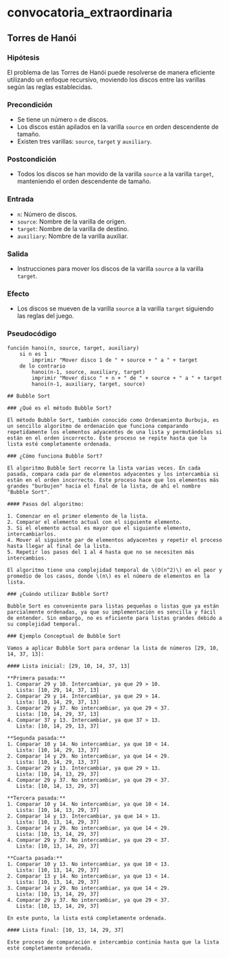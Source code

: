 # convocatoria_extraordinaria
## Torres de Hanói

### Hipótesis

El problema de las Torres de Hanói puede resolverse de manera eficiente utilizando un enfoque recursivo, moviendo los discos entre las varillas según las reglas establecidas.

### Precondición

- Se tiene un número `n` de discos.
- Los discos están apilados en la varilla `source` en orden descendente de tamaño.
- Existen tres varillas: `source`, `target` y `auxiliary`.

### Postcondición

- Todos los discos se han movido de la varilla `source` a la varilla `target`, manteniendo el orden descendente de tamaño.

### Entrada

- `n`: Número de discos.
- `source`: Nombre de la varilla de origen.
- `target`: Nombre de la varilla de destino.
- `auxiliary`: Nombre de la varilla auxiliar.

### Salida

- Instrucciones para mover los discos de la varilla `source` a la varilla `target`.

### Efecto

- Los discos se mueven de la varilla `source` a la varilla `target` siguiendo las reglas del juego.

### Pseudocódigo

```plaintext
función hanoi(n, source, target, auxiliary)
    si n es 1
        imprimir "Mover disco 1 de " + source + " a " + target
    de lo contrario
        hanoi(n-1, source, auxiliary, target)
        imprimir "Mover disco " + n + " de " + source + " a " + target
        hanoi(n-1, auxiliary, target, source)

## Bubble Sort

### ¿Qué es el método Bubble Sort?

El método Bubble Sort, también conocido como Ordenamiento Burbuja, es un sencillo algoritmo de ordenación que funciona comparando repetidamente los elementos adyacentes de una lista y permutándolos si están en el orden incorrecto. Este proceso se repite hasta que la lista esté completamente ordenada.

### ¿Cómo funciona Bubble Sort?

El algoritmo Bubble Sort recorre la lista varias veces. En cada pasada, compara cada par de elementos adyacentes y los intercambia si están en el orden incorrecto. Este proceso hace que los elementos más grandes "burbujen" hacia el final de la lista, de ahí el nombre "Bubble Sort".

#### Pasos del algoritmo:

1. Comenzar en el primer elemento de la lista.
2. Comparar el elemento actual con el siguiente elemento.
3. Si el elemento actual es mayor que el siguiente elemento, intercambiarlos.
4. Mover al siguiente par de elementos adyacentes y repetir el proceso hasta llegar al final de la lista.
5. Repetir los pasos del 1 al 4 hasta que no se necesiten más intercambios.

El algoritmo tiene una complejidad temporal de \(O(n^2)\) en el peor y promedio de los casos, donde \(n\) es el número de elementos en la lista.

### ¿Cuándo utilizar Bubble Sort?

Bubble Sort es conveniente para listas pequeñas o listas que ya están parcialmente ordenadas, ya que su implementación es sencilla y fácil de entender. Sin embargo, no es eficiente para listas grandes debido a su complejidad temporal.

### Ejemplo Conceptual de Bubble Sort

Vamos a aplicar Bubble Sort para ordenar la lista de números [29, 10, 14, 37, 13]:

#### Lista inicial: [29, 10, 14, 37, 13]

**Primera pasada:**
1. Comparar 29 y 10. Intercambiar, ya que 29 > 10.
   Lista: [10, 29, 14, 37, 13]
2. Comparar 29 y 14. Intercambiar, ya que 29 > 14.
   Lista: [10, 14, 29, 37, 13]
3. Comparar 29 y 37. No intercambiar, ya que 29 < 37.
   Lista: [10, 14, 29, 37, 13]
4. Comparar 37 y 13. Intercambiar, ya que 37 > 13.
   Lista: [10, 14, 29, 13, 37]

**Segunda pasada:**
1. Comparar 10 y 14. No intercambiar, ya que 10 < 14.
   Lista: [10, 14, 29, 13, 37]
2. Comparar 14 y 29. No intercambiar, ya que 14 < 29.
   Lista: [10, 14, 29, 13, 37]
3. Comparar 29 y 13. Intercambiar, ya que 29 > 13.
   Lista: [10, 14, 13, 29, 37]
4. Comparar 29 y 37. No intercambiar, ya que 29 < 37.
   Lista: [10, 14, 13, 29, 37]

**Tercera pasada:**
1. Comparar 10 y 14. No intercambiar, ya que 10 < 14.
   Lista: [10, 14, 13, 29, 37]
2. Comparar 14 y 13. Intercambiar, ya que 14 > 13.
   Lista: [10, 13, 14, 29, 37]
3. Comparar 14 y 29. No intercambiar, ya que 14 < 29.
   Lista: [10, 13, 14, 29, 37]
4. Comparar 29 y 37. No intercambiar, ya que 29 < 37.
   Lista: [10, 13, 14, 29, 37]

**Cuarta pasada:**
1. Comparar 10 y 13. No intercambiar, ya que 10 < 13.
   Lista: [10, 13, 14, 29, 37]
2. Comparar 13 y 14. No intercambiar, ya que 13 < 14.
   Lista: [10, 13, 14, 29, 37]
3. Comparar 14 y 29. No intercambiar, ya que 14 < 29.
   Lista: [10, 13, 14, 29, 37]
4. Comparar 29 y 37. No intercambiar, ya que 29 < 37.
   Lista: [10, 13, 14, 29, 37]

En este punto, la lista está completamente ordenada.

#### Lista final: [10, 13, 14, 29, 37]

Este proceso de comparación e intercambio continúa hasta que la lista esté completamente ordenada.
